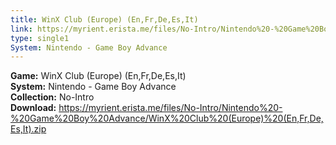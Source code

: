 ```yaml
---
title: WinX Club (Europe) (En,Fr,De,Es,It)
link: https://myrient.erista.me/files/No-Intro/Nintendo%20-%20Game%20Boy%20Advance/WinX%20Club%20(Europe)%20(En,Fr,De,Es,It).zip
type: single1
System: Nintendo - Game Boy Advance
---
```

<b>Game:</b> WinX Club (Europe) (En,Fr,De,Es,It)<br>
<b>System:</b> Nintendo - Game Boy Advance<br>
<b>Collection:</b> No-Intro<br>
<b>Download:</b> https://myrient.erista.me/files/No-Intro/Nintendo%20-%20Game%20Boy%20Advance/WinX%20Club%20(Europe)%20(En,Fr,De,Es,It).zip